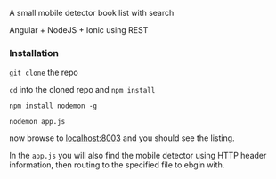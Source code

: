 A small mobile detector book list with search

Angular + NodeJS + Ionic using REST

### Installation

`git clone` the repo

`cd` into the cloned repo and `npm install`

`npm install nodemon -g`

`nodemon app.js`

now browse to [localhost:8003](http://localhost:8003 "localhost") and you should see the listing.

In the `app.js` you will also find the mobile detector using HTTP header information, then routing to the specified file to ebgin with.